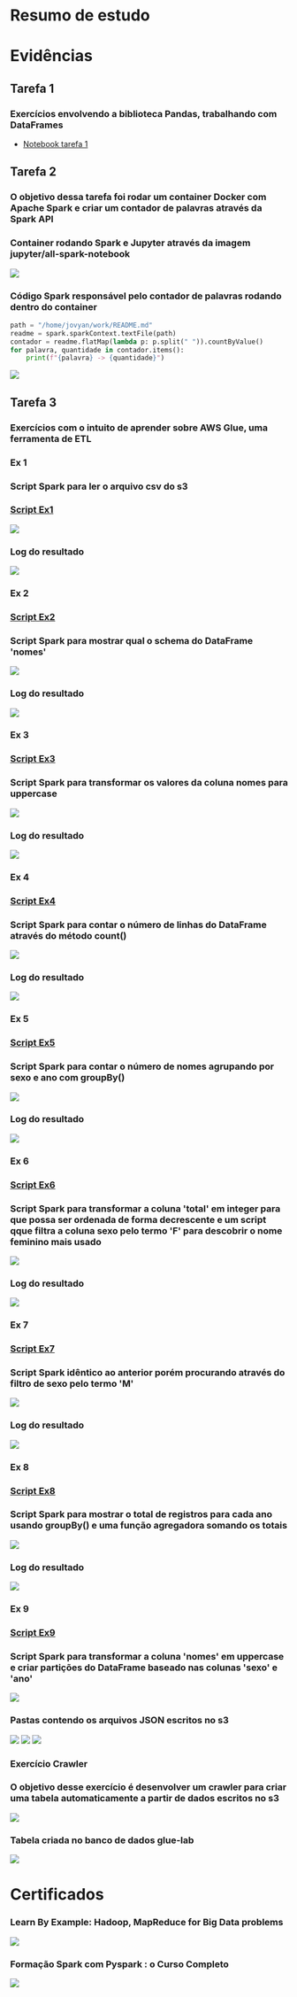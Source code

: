 # Resumo de estudo

# Evidências

## Tarefa 1

### Exercícios envolvendo a biblioteca Pandas, trabalhando com DataFrames

- [Notebook tarefa 1](./exercicios/tarefa%201/tarefa1.ipynb)

## Tarefa 2

### O objetivo dessa tarefa foi rodar um container Docker com Apache Spark e criar um contador de palavras através da Spark API

### Container rodando Spark e Jupyter através da imagem jupyter/all-spark-notebook

![](./evidencias/tarefa%202/docker.png)

### Código Spark responsável pelo contador de palavras rodando dentro do container

```Python
path = "/home/jovyan/work/README.md"
readme = spark.sparkContext.textFile(path)
contador = readme.flatMap(lambda p: p.split(" ")).countByValue()
for palavra, quantidade in contador.items():
    print(f"{palavra} -> {quantidade}")
```

![](./evidencias/tarefa%202/spark.png)

## Tarefa 3

### Exercícios com o intuito de aprender sobre AWS Glue, uma ferramenta de ETL

### Ex 1

### Script Spark para ler o arquivo csv do s3

### [Script Ex1](./exercicios/tarefa%203/job_aws_glue_lab_ex1.py)

![](./evidencias/tarefa%203/Glue_ex1_script.png)

### Log do resultado

![](./evidencias/tarefa%203/Glue_ex1_log.png)

### Ex 2

### [Script Ex2](./exercicios/tarefa%203/job_aws_glue_lab_ex2.py)

### Script Spark para mostrar qual o schema do DataFrame 'nomes'

![](./evidencias/tarefa%203/Glue_ex2_script.png)

### Log do resultado

![](./evidencias/tarefa%203/Glue_ex2_log.png)

### Ex 3

### [Script Ex3](./exercicios/tarefa%203/job_aws_glue_lab_ex3.py)

### Script Spark para transformar os valores da coluna nomes para uppercase

![](./evidencias/tarefa%203/Glue_ex3_script.png)

### Log do resultado

![](./evidencias/tarefa%203/Glue_ex3_log.png)

### Ex 4

### [Script Ex4](./exercicios/tarefa%203/job_aws_glue_lab_ex4.py)

### Script Spark para contar o número de linhas do DataFrame através do método count()

![](./evidencias/tarefa%203/Glue_ex4_script.png)

### Log do resultado

![](./evidencias/tarefa%203/Glue_ex4_log.png)

### Ex 5

### [Script Ex5](./exercicios/tarefa%203/job_aws_glue_lab_ex5.py)

### Script Spark para contar o número de nomes agrupando por sexo e ano com groupBy()

![](./evidencias/tarefa%203/Glue_ex5_script.png)

### Log do resultado

![](./evidencias/tarefa%203/Glue_ex5_log.png)

### Ex 6

### [Script Ex6](./exercicios/tarefa%203/job_aws_glue_lab_ex6.py)

### Script Spark para transformar a coluna 'total' em integer para que possa ser ordenada de forma decrescente e um script qque filtra a coluna sexo pelo termo 'F' para descobrir o nome feminino mais usado

![](./evidencias/tarefa%203/Glue_ex6_script.png)

### Log do resultado

![](./evidencias/tarefa%203/Glue_ex6_log.png)

### Ex 7

### [Script Ex7](./exercicios/tarefa%203/job_aws_glue_lab_ex7.py)

### Script Spark idêntico ao anterior porém procurando através do filtro de sexo pelo termo 'M'

![](./evidencias/tarefa%203/Glue_ex7_script.png)

### Log do resultado

![](./evidencias/tarefa%203/Glue_ex7_log.png)

### Ex 8

### [Script Ex8](./exercicios/tarefa%203/job_aws_glue_lab_ex8.py)

### Script Spark para mostrar o total de registros para cada ano usando groupBy() e uma função agregadora somando os totais

![](./evidencias/tarefa%203/Glue_ex8_script.png)

### Log do resultado

![](./evidencias/tarefa%203/Glue_ex8_log.png)

### Ex 9

### [Script Ex9](./exercicios/tarefa%203/job_aws_glue_lab_ex9.py)

### Script Spark para transformar a coluna 'nomes' em uppercase e criar partições do DataFrame baseado nas colunas 'sexo' e 'ano'

![](./evidencias/tarefa%203/Glue_ex9_script.png)

### Pastas contendo os arquivos JSON escritos no s3

![](./evidencias/tarefa%203/Glue_ex9_s3_folder1.png)
![](./evidencias/tarefa%203/Glue_ex9_s3_folder2.png)
![](./evidencias/tarefa%203/Glue_ex9_s3_folder3.png)

### Exercício Crawler

### O objetivo desse exercício é desenvolver um crawler para criar uma tabela automaticamente a partir de dados escritos no s3

![](./evidencias/tarefa%203/Glue_crawler.png)

### Tabela criada no banco de dados glue-lab

![](./evidencias/tarefa%203/Glue_crawler_table.png)

# Certificados

### Learn By Example: Hadoop, MapReduce for Big Data problems

![](./certificados/Hadoop.jpg)

### Formação Spark com Pyspark : o Curso Completo

![](./certificados/Spark.jpg)
